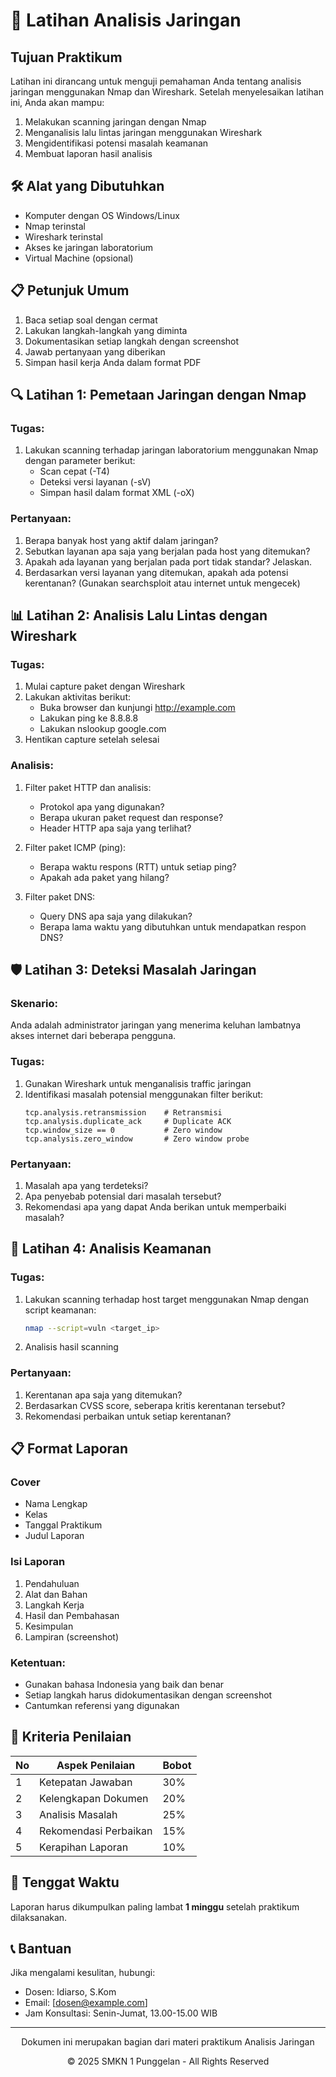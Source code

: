 # 📝 Latihan Analisis Jaringan

## Tujuan Praktikum
Latihan ini dirancang untuk menguji pemahaman Anda tentang analisis jaringan menggunakan Nmap dan Wireshark. Setelah menyelesaikan latihan ini, Anda akan mampu:
1. Melakukan scanning jaringan dengan Nmap
2. Menganalisis lalu lintas jaringan menggunakan Wireshark
3. Mengidentifikasi potensi masalah keamanan
4. Membuat laporan hasil analisis

## 🛠️ Alat yang Dibutuhkan
- Komputer dengan OS Windows/Linux
- Nmap terinstal
- Wireshark terinstal
- Akses ke jaringan laboratorium
- Virtual Machine (opsional)

## 📋 Petunjuk Umum
1. Baca setiap soal dengan cermat
2. Lakukan langkah-langkah yang diminta
3. Dokumentasikan setiap langkah dengan screenshot
4. Jawab pertanyaan yang diberikan
5. Simpan hasil kerja Anda dalam format PDF

## 🔍 Latihan 1: Pemetaan Jaringan dengan Nmap

### Tugas:
1. Lakukan scanning terhadap jaringan laboratorium menggunakan Nmap dengan parameter berikut:
   - Scan cepat (-T4)
   - Deteksi versi layanan (-sV)
   - Simpan hasil dalam format XML (-oX)

### Pertanyaan:
1. Berapa banyak host yang aktif dalam jaringan?
2. Sebutkan layanan apa saja yang berjalan pada host yang ditemukan?
3. Apakah ada layanan yang berjalan pada port tidak standar? Jelaskan.
4. Berdasarkan versi layanan yang ditemukan, apakah ada potensi kerentanan? (Gunakan searchsploit atau internet untuk mengecek)

## 📊 Latihan 2: Analisis Lalu Lintas dengan Wireshark

### Tugas:
1. Mulai capture paket dengan Wireshark
2. Lakukan aktivitas berikut:
   - Buka browser dan kunjungi http://example.com
   - Lakukan ping ke 8.8.8.8
   - Lakukan nslookup google.com
3. Hentikan capture setelah selesai

### Analisis:
1. Filter paket HTTP dan analisis:
   - Protokol apa yang digunakan?
   - Berapa ukuran paket request dan response?
   - Header HTTP apa saja yang terlihat?

2. Filter paket ICMP (ping):
   - Berapa waktu respons (RTT) untuk setiap ping?
   - Apakah ada paket yang hilang?

3. Filter paket DNS:
   - Query DNS apa saja yang dilakukan?
   - Berapa lama waktu yang dibutuhkan untuk mendapatkan respon DNS?

## 🛡️ Latihan 3: Deteksi Masalah Jaringan

### Skenario:
Anda adalah administrator jaringan yang menerima keluhan lambatnya akses internet dari beberapa pengguna.

### Tugas:
1. Gunakan Wireshark untuk menganalisis traffic jaringan
2. Identifikasi masalah potensial menggunakan filter berikut:
   ```
   tcp.analysis.retransmission    # Retransmisi
   tcp.analysis.duplicate_ack     # Duplicate ACK
   tcp.window_size == 0           # Zero window
   tcp.analysis.zero_window       # Zero window probe
   ```

### Pertanyaan:
1. Masalah apa yang terdeteksi?
2. Apa penyebab potensial dari masalah tersebut?
3. Rekomendasi apa yang dapat Anda berikan untuk memperbaiki masalah?

## 📝 Latihan 4: Analisis Keamanan

### Tugas:
1. Lakukan scanning terhadap host target menggunakan Nmap dengan script keamanan:
   ```bash
   nmap --script=vuln <target_ip>
   ```
2. Analisis hasil scanning

### Pertanyaan:
1. Kerentanan apa saja yang ditemukan?
2. Berdasarkan CVSS score, seberapa kritis kerentanan tersebut?
3. Rekomendasi perbaikan untuk setiap kerentanan?

## 📋 Format Laporan

### Cover
- Nama Lengkap
- Kelas
- Tanggal Praktikum
- Judul Laporan

### Isi Laporan
1. Pendahuluan
2. Alat dan Bahan
3. Langkah Kerja
4. Hasil dan Pembahasan
5. Kesimpulan
6. Lampiran (screenshot)

### Ketentuan:
- Gunakan bahasa Indonesia yang baik dan benar
- Setiap langkah harus didokumentasikan dengan screenshot
- Cantumkan referensi yang digunakan

## 🎯 Kriteria Penilaian

| No | Aspek Penilaian | Bobot |
|----|-----------------|-------|
| 1  | Ketepatan Jawaban | 30%  |
| 2  | Kelengkapan Dokumen | 20%  |
| 3  | Analisis Masalah | 25%  |
| 4  | Rekomendasi Perbaikan | 15% |
| 5  | Kerapihan Laporan | 10%  |

## 📅 Tenggat Waktu
Laporan harus dikumpulkan paling lambat **1 minggu** setelah praktikum dilaksanakan.

## 📞 Bantuan
Jika mengalami kesulitan, hubungi:
- Dosen: Idiarso, S.Kom
- Email: [dosen@example.com]
- Jam Konsultasi: Senin-Jumat, 13.00-15.00 WIB

---

<div align="center">
  <p>Dokumen ini merupakan bagian dari materi praktikum Analisis Jaringan</p>
  <p>© 2025 SMKN 1 Punggelan - All Rights Reserved</p>
</div>
